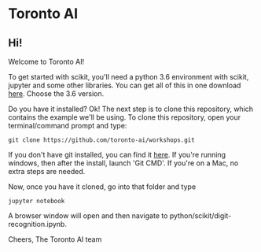 # Toronto AI

## Hi!

Welcome to Toronto AI!


To get started with scikit, you'll need a python 3.6 environment with scikit, jupyter and some other libraries.  You can get all of this in one download <a href="https://www.continuum.io/downloads" target="_blank">here</a>.  Choose the 3.6 version.


Do you have it installed?  Ok!  The next step is to clone this repository, which contains the example we'll be using.  To clone this repository, open your terminal/command prompt and type:

```git clone https://github.com/toronto-ai/workshops.git```

If you don't have git installed, you can find it <a href="https://git-scm.com/downloads" target="_blank">here</a>.  If you're running windows, then after the install, launch 'Git CMD'.  If you're on a Mac, no extra steps are needed.

Now, once you have it cloned, go into that folder and type

```jupyter notebook```

A browser window will open and then navigate to python/scikit/digit-recognition.ipynb.


Cheers,
The Toronto AI team

